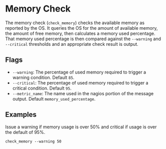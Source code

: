 # Memory Check
The memory check (`check_memory`) checks the available memory as reported by the OS. It queries the OS for the amount of available memory, the amount of free memory, then calculates a memory used percentage. That memory used percentage is then compared against the `--warning` and `--critical` thresholds and an appropriate check result is output.

## Flags
* `--warning`: The percentage of used memory required to trigger a warning condition. Default `85`.
* `--critical`: The percentage of used memory required to trigger a critical condition. Default `95`.
* `--metric_name`: The name used in the nagios portion of the message output. Default `memory_used_percentage`.

## Examples
Issue a warning if memory usage is over 50% and critical if usage is over the default of 95%.
```
check_memory --warning 50
```